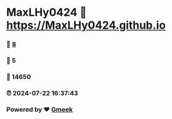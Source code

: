 # MaxLHy0424 :link: https://MaxLHy0424.github.io 
### :page_facing_up: [8](https://MaxLHy0424.github.io/tag.html) 
### :speech_balloon: 5 
### :hibiscus: 14650 
### :alarm_clock: 2024-07-22 16:37:43 
### Powered by :heart: [Gmeek](https://github.com/Meekdai/Gmeek)
